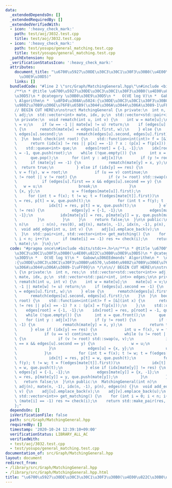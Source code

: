 ```yaml
---
data:
  _extendedDependsOn: []
  _extendedRequiredBy: []
  _extendedVerifiedWith:
  - icon: ':heavy_check_mark:'
    path: test/aoj/3032.test.cpp
    title: test/aoj/3032.test.cpp
  - icon: ':heavy_check_mark:'
    path: test/yosupo/general_matching.test.cpp
    title: test/yosupo/general_matching.test.cpp
  _pathExtension: hpp
  _verificationStatusIcon: ':heavy_check_mark:'
  attributes:
    document_title: "\u6700\u5927\u30DE\u30C3\u30C1\u30F3\u30B0(\u4E00\u822C\u30B0\
      \u30E9\u30D5)"
    links: []
  bundledCode: "#line 2 \"src/Graph/MatchingGeneral.hpp\"\n#include <bits/stdc++.h>\n\
    /**\n * @title \u6700\u5927\u30DE\u30C3\u30C1\u30F3\u30B0(\u4E00\u822C\u30B0\u30E9\
    \u30D5)\n * @category \u30B0\u30E9\u30D5\n *   O(VE log V)\n *  Gabow\u306EEdmonds'\
    \ Algorithm\n *  \u8FD4\u308A\u5024:{\u30DE\u30C3\u30C1\u30F3\u30B0\u6570,\u5404\
    \u9802\u70B9\u306E\u76F8\u65B9(\u3044\u306A\u3044\u306A\u3089-1\uFF09}\n */\n\n\
    // BEGIN CUT HERE\n\nstruct MatchingGeneral {\n private:\n  int n, res;\n  std::vector<std::vector<int>>\
    \ adj;\n  std::vector<int> mate, idx, p;\n  std::vector<std::pair<int, int>> edges;\n\
    \n private:\n  void rematch(int u, int v) {\n    int w = mate[u];\n    mate[u]\
    \ = v;\n    if (w == -1 || mate[w] != u) return;\n    if (edges[u].second == -1)\
    \ {\n      rematch(mate[w] = edges[u].first, w);\n    } else {\n      rematch(edges[u].first,\
    \ edges[u].second);\n      rematch(edges[u].second, edges[u].first);\n    }\n\
    \  }\n  bool check(int root) {\n    std::function<int(int)> f = [&](int x) {\n\
    \      return (idx[x] != res || p[x] == -1) ? x : (p[x] = f(p[x]));\n    };\n\
    \    std::queue<int> que;\n    edges[root] = {-1, -1};\n    idx[root] = res, p[root]\
    \ = -1, que.push(root);\n    while (!que.empty()) {\n      int x = que.front();\n\
    \      que.pop();\n      for (int y : adj[x])\n        if (y != root) {\n    \
    \      if (mate[y] == -1) {\n            rematch(mate[y] = x, y);\n          \
    \  return true;\n          } else if (idx[y] == res) {\n            int u = f(x),\
    \ v = f(y), w = root;\n            if (u == v) continue;\n            while (u\
    \ != root || v != root) {\n              if (v != root) std::swap(u, v);\n   \
    \           if (edges[u].first == x && edges[u].second == y) {\n             \
    \   w = u;\n                break;\n              }\n              edges[u] =\
    \ {x, y};\n              u = f(edges[mate[u]].first);\n            }\n       \
    \     for (int t = f(x); t != w; t = f(edges[mate[t]].first))\n              idx[t]\
    \ = res, p[t] = w, que.push(t);\n            for (int t = f(y); t != w; t = f(edges[mate[t]].first))\n\
    \              idx[t] = res, p[t] = w, que.push(t);\n          } else if (idx[mate[y]]\
    \ != res) {\n            edges[y] = {-1, -1};\n            edges[mate[y]] = {x,\
    \ -1};\n            idx[mate[y]] = res, p[mate[y]] = y, que.push(mate[y]);\n \
    \         }\n        }\n    }\n    return false;\n  }\n\n public:\n  MatchingGeneral(int\
    \ n)\n      : n(n), res(0), adj(n), mate(n, -1), idx(n, -1), p(n), edges(n) {}\n\
    \  void add_edge(int u, int v) {\n    adj[u].emplace_back(v);\n    adj[v].emplace_back(u);\n\
    \  }\n  std::pair<int, std::vector<int>> get_matching() {\n    for (int i = 0;\
    \ i < n; i++)\n      if (mate[i] == -1) res += check(i);\n    return std::make_pair(res,\
    \ mate);\n  }\n};\n"
  code: "#pragma once\n#include <bits/stdc++.h>\n/**\n * @title \u6700\u5927\u30DE\
    \u30C3\u30C1\u30F3\u30B0(\u4E00\u822C\u30B0\u30E9\u30D5)\n * @category \u30B0\u30E9\
    \u30D5\n *   O(VE log V)\n *  Gabow\u306EEdmonds' Algorithm\n *  \u8FD4\u308A\u5024\
    :{\u30DE\u30C3\u30C1\u30F3\u30B0\u6570,\u5404\u9802\u70B9\u306E\u76F8\u65B9(\u3044\
    \u306A\u3044\u306A\u3089-1\uFF09}\n */\n\n// BEGIN CUT HERE\n\nstruct MatchingGeneral\
    \ {\n private:\n  int n, res;\n  std::vector<std::vector<int>> adj;\n  std::vector<int>\
    \ mate, idx, p;\n  std::vector<std::pair<int, int>> edges;\n\n private:\n  void\
    \ rematch(int u, int v) {\n    int w = mate[u];\n    mate[u] = v;\n    if (w ==\
    \ -1 || mate[w] != u) return;\n    if (edges[u].second == -1) {\n      rematch(mate[w]\
    \ = edges[u].first, w);\n    } else {\n      rematch(edges[u].first, edges[u].second);\n\
    \      rematch(edges[u].second, edges[u].first);\n    }\n  }\n  bool check(int\
    \ root) {\n    std::function<int(int)> f = [&](int x) {\n      return (idx[x]\
    \ != res || p[x] == -1) ? x : (p[x] = f(p[x]));\n    };\n    std::queue<int> que;\n\
    \    edges[root] = {-1, -1};\n    idx[root] = res, p[root] = -1, que.push(root);\n\
    \    while (!que.empty()) {\n      int x = que.front();\n      que.pop();\n  \
    \    for (int y : adj[x])\n        if (y != root) {\n          if (mate[y] ==\
    \ -1) {\n            rematch(mate[y] = x, y);\n            return true;\n    \
    \      } else if (idx[y] == res) {\n            int u = f(x), v = f(y), w = root;\n\
    \            if (u == v) continue;\n            while (u != root || v != root)\
    \ {\n              if (v != root) std::swap(u, v);\n              if (edges[u].first\
    \ == x && edges[u].second == y) {\n                w = u;\n                break;\n\
    \              }\n              edges[u] = {x, y};\n              u = f(edges[mate[u]].first);\n\
    \            }\n            for (int t = f(x); t != w; t = f(edges[mate[t]].first))\n\
    \              idx[t] = res, p[t] = w, que.push(t);\n            for (int t =\
    \ f(y); t != w; t = f(edges[mate[t]].first))\n              idx[t] = res, p[t]\
    \ = w, que.push(t);\n          } else if (idx[mate[y]] != res) {\n           \
    \ edges[y] = {-1, -1};\n            edges[mate[y]] = {x, -1};\n            idx[mate[y]]\
    \ = res, p[mate[y]] = y, que.push(mate[y]);\n          }\n        }\n    }\n \
    \   return false;\n  }\n\n public:\n  MatchingGeneral(int n)\n      : n(n), res(0),\
    \ adj(n), mate(n, -1), idx(n, -1), p(n), edges(n) {}\n  void add_edge(int u, int\
    \ v) {\n    adj[u].emplace_back(v);\n    adj[v].emplace_back(u);\n  }\n  std::pair<int,\
    \ std::vector<int>> get_matching() {\n    for (int i = 0; i < n; i++)\n      if\
    \ (mate[i] == -1) res += check(i);\n    return std::make_pair(res, mate);\n  }\n\
    };"
  dependsOn: []
  isVerificationFile: false
  path: src/Graph/MatchingGeneral.hpp
  requiredBy: []
  timestamp: '2020-10-24 12:39:10+09:00'
  verificationStatus: LIBRARY_ALL_AC
  verifiedWith:
  - test/aoj/3032.test.cpp
  - test/yosupo/general_matching.test.cpp
documentation_of: src/Graph/MatchingGeneral.hpp
layout: document
redirect_from:
- /library/src/Graph/MatchingGeneral.hpp
- /library/src/Graph/MatchingGeneral.hpp.html
title: "\u6700\u5927\u30DE\u30C3\u30C1\u30F3\u30B0(\u4E00\u822C\u30B0\u30E9\u30D5)"
---
```

